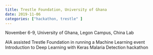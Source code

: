 ```yaml
---
title: Trestle Foundation, University of Ghana
date: 2019-11-06
categories: ["hackathon, trestle" ]
---
```



November 6-9, 
University of Ghana, Legon Campus, China Lab


AIA assisted Trestle Foundation in running a Machine Learning event
Introduction to Deep Learning with Keras
Malaria Detection hackathon
